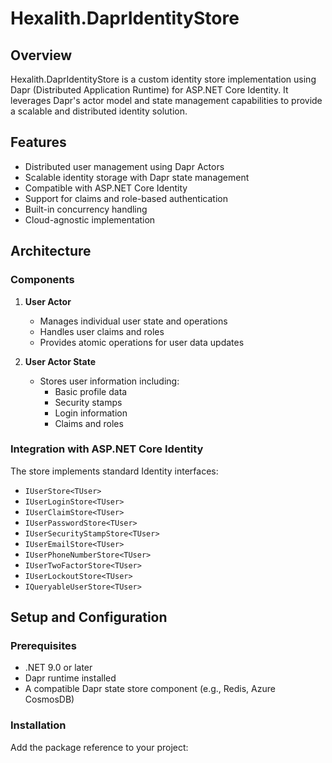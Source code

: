 # Hexalith.DaprIdentityStore

## Overview
Hexalith.DaprIdentityStore is a custom identity store implementation using Dapr (Distributed Application Runtime) for ASP.NET Core Identity. It leverages Dapr's actor model and state management capabilities to provide a scalable and distributed identity solution.

## Features
- Distributed user management using Dapr Actors
- Scalable identity storage with Dapr state management
- Compatible with ASP.NET Core Identity
- Support for claims and role-based authentication
- Built-in concurrency handling
- Cloud-agnostic implementation

## Architecture

### Components
1. **User Actor**
   - Manages individual user state and operations
   - Handles user claims and roles
   - Provides atomic operations for user data updates

2. **User Actor State**
   - Stores user information including:
     - Basic profile data
     - Security stamps
     - Login information
     - Claims and roles

### Integration with ASP.NET Core Identity
The store implements standard Identity interfaces:
- `IUserStore<TUser>`
- `IUserLoginStore<TUser>`
- `IUserClaimStore<TUser>`
- `IUserPasswordStore<TUser>`
- `IUserSecurityStampStore<TUser>`
- `IUserEmailStore<TUser>`
- `IUserPhoneNumberStore<TUser>`
- `IUserTwoFactorStore<TUser>`
- `IUserLockoutStore<TUser>`
- `IQueryableUserStore<TUser>`

## Setup and Configuration

### Prerequisites
- .NET 9.0 or later
- Dapr runtime installed
- A compatible Dapr state store component (e.g., Redis, Azure CosmosDB)

### Installation

Add the package reference to your project:
